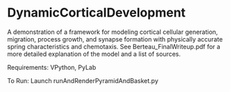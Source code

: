 # DynamicCorticalDevelopment
A demonstration of a framework for modeling cortical cellular generation, migration, process growth, 
and synapse formation with physically accurate spring characteristics and chemotaxis.
See Berteau_FinalWriteup.pdf for a more detailed explanation of the model and a list of sources.

Requirements: VPython, PyLab

To Run: Launch runAndRenderPyramidAndBasket.py
